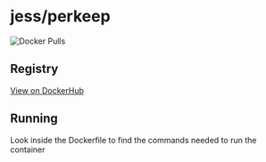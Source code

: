 # jess/perkeep

![Docker Pulls](https://img.shields.io/docker/pulls/jess/perkeep)



## Registry

[View on DockerHub](https://hub.docker.com/r/jess/perkeep)

## Running

Look inside the Dockerfile to find the commands needed to run the container
